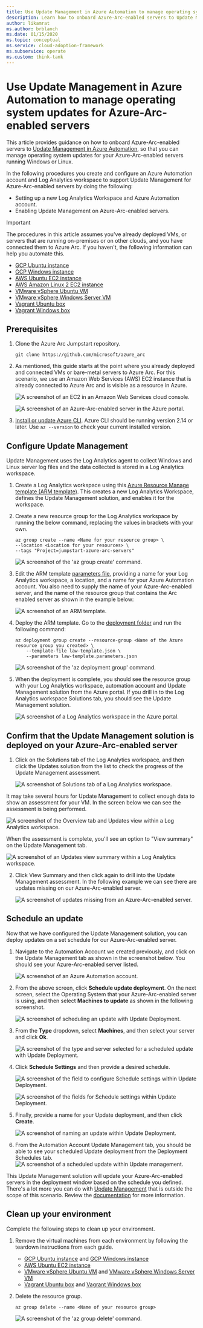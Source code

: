 ```yaml
---
title: Use Update Management in Azure Automation to manage operating system updates for Azure-Arc-enabled servers
description: Learn how to onboard Azure-Arc-enabled servers to Update Management in Azure Automation. 
author: likamrat
ms.author: brblanch
ms.date: 01/15/2020
ms.topic: conceptual
ms.service: cloud-adoption-framework
ms.subservice: operate
ms.custom: think-tank
---
```


# Use Update Management in Azure Automation to manage operating system updates for Azure-Arc-enabled servers

This article provides guidance on how to onboard Azure-Arc-enabled servers to [Update Management in Azure Automation](https://docs.microsoft.com/azure/automation/update-management/overview), so that you can manage operating system updates for your Azure-Arc-enabled servers running Windows or Linux.

In the following procedures you create and configure an Azure Automation account and Log Analytics workspace to support Update Management for Azure-Arc-enabled servers by doing the following:

- Setting up a new Log Analytics Workspace and Azure Automation account.
- Enabling Update Management on Azure-Arc-enabled servers.

> [!IMPORTANT]
> The procedures in this article assumes you've already deployed VMs, or servers that are running on-premises or on other clouds, and you have connected them to Azure Arc. If you haven't, the following information can help you automate this.

- [GCP Ubuntu instance](./gcp-terraform-ubuntu.md)
- [GCP Windows instance](./gcp-terraform-windows.md)
- [AWS Ubuntu EC2 instance](./aws-terraform-ubuntu.md)
- [AWS Amazon Linux 2 EC2 instance](./aws-terraform-al2.md)
- [VMware vSphere Ubuntu VM](./vmware-terraform-ubuntu.md)
- [VMware vSphere Windows Server VM](./vmware-terraform-winsrv.md)
- [Vagrant Ubuntu box](./local-vagrant-ubuntu.md)
- [Vagrant Windows box](./local-vagrant-windows.md)

## Prerequisites

1. Clone the Azure Arc Jumpstart repository.

    ```console
    git clone https://github.com/microsoft/azure_arc
    ```

2. As mentioned, this guide starts at the point where you already deployed and connected VMs or bare-metal servers to Azure Arc. For this scenario, we use an Amazon Web Services (AWS) EC2 instance that is already connected to Azure Arc and is visible as a resource in Azure.

    ![A screenshot of an EC2 in an Amazon Web Services cloud console.](./img/arc-update-management/aws-ec2-instance.png)

    ![A screenshot of an Azure-Arc-enabled server in the Azure portal.](./img/arc-update-management/arc-enabled-server.png)

3. [Install or update Azure CLI](https://docs.microsoft.com/cli/azure/install-azure-cli?view=azure-cli-latest). Azure CLI should be running version 2.14 or later. Use ```az --version``` to check your current installed version.

## Configure Update Management

Update Management uses the Log Analytics agent to collect Windows and Linux server log files and the data collected is stored in a Log Analytics workspace.

1. Create a Log Analytics workspace using this [Azure Resource Manage template (ARM template)](https://github.com/microsoft/azure-arc/blob/main/azure-arc-servers-jumpstart/updateManagement/law-template.json). This creates a new Log Analytics Workspace, defines the Update Management solution, and enables it for the workspace.

2. Create a new resource group for the Log Analytics workspace by running the below command, replacing the values in brackets with your own.

    ```console
    az group create --name <Name for your resource group> \
    --location <Location for your resources> \
    --tags "Project=jumpstart-azure-arc-servers"
    ```

    ![A screenshot of the 'az group create' command.](./img/arc-update-management/az-group-create.png)

3. Edit the ARM template [parameters file](https://github.com/microsoft/azure-arc/blob/main/azure-arc-servers-jumpstart/updateManagement/law-template.parameters.json), providing a name for your Log Analytics workspace, a location, and a name for your Azure Automation account. You also need to supply the name of your Azure-Arc-enabled server, and the name of the resource group that contains the Arc enabled server as shown in the example below:

    ![A screenshot of an ARM template.](./img/arc-update-management/arm-template.png)

4. Deploy the ARM template. Go to the [deployment folder](https://github.com/microsoft/azure-arc/tree/main/azure-arc-servers-jumpstart/updateManagement) and run the following command:

    ```console
    az deployment group create --resource-group <Name of the Azure resource group you created> \
        --template-file law-template.json \
        --parameters law-template.parameters.json
    ```

   ![A screenshot of the 'az deployment group' command.](./img/arc-update-management/az-deployment-group.png)

5. When the deployment is complete, you should see the resource group with your Log Analytics workspace, automation account and Update Management solution from the Azure portal. If you drill in to the Log Analytics workspace Solutions tab, you should see the Update Management solution.

    ![A screenshot of a Log Analytics workspace in the Azure portal.](./img/arc-update-management/log-analytics-workspace.png)

## Confirm that the Update Management solution is deployed on your Azure-Arc-enabled server

1. Click on the Solutions tab of the Log Analytics workspace, and then click the Updates solution from the list to check the progress of the Update Management assessment.

    ![A screenshot of Solutions tab of a Log Analytics workspace.](./img/arc-update-management/solutions-tab.png)

It may take several hours for Update Management to collect enough data to show an assessment for your VM. In the screen below we can see the assessment is being performed.

![A screenshot of the Overview tab and Updates view within a Log Analytics workspace.](./img/arc-update-management/overview-tab.png)

When the assessment is complete, you'll see an option to "View summary" on the Update Management tab.

![A screenshot of an Updates view summary within a Log Analytics workspace.](./img/arc-update-management/updates-summary.png)

2. Click View Summary and then click again to drill into the Update Management assessment. In the following example we can see there are updates missing on our Azure-Arc-enabled server.

    ![A screenshot of updates missing from an Azure-Arc-enabled server.](./img/arc-update-management/updates-missing.png)

## Schedule an update

Now that we have configured the Update Management solution, you can deploy updates on a set schedule for our Azure-Arc-enabled server.

1. Navigate to the Automation Account we created previously, and click on the Update Management tab as shown in the screenshot below. You should see your Azure-Arc-enabled server listed.

    ![A screenshot of an Azure Automation account.](./img/arc-update-management/azure-automation-account.png)

2. From the above screen, click **Schedule update deployment**. On the next screen, select the Operating System that your Azure-Arc-enabled server is using, and then select **Machines to update** as shown in the following screenshot.

    ![A screenshot of scheduling an update with Update Deployment.](./img/arc-update-management/schedule-an-update.png)

3. From the **Type** dropdown, select **Machines**, and then select your server and click **Ok**.

    ![A screenshot of the type and server selected for a scheduled update with Update Deployment.](./img/arc-update-management/type-update.png)

4. Click **Schedule Settings** and then provide a desired schedule.

    ![A screenshot of the field to configure Schedule settings within Update Deployment.](./img/arc-update-management/config-schedule-settings.png)

    ![A screenshot of the fields for Schedule settings within Update Deployment.](./img/arc-update-management/schedule-settings.png)

5. Finally, provide a name for your Update deployment, and then click **Create**.

    ![A screenshot of naming an update within Update Deployment.](./img/arc-update-management/naming-update.png)

6. From the Automation Account Update Management tab, you should be able to see your scheduled Update deployment from the Deployment Schedules tab.
    ![A screenshot of a scheduled update within Update management.](./img/arc-update-management/scheduled-update.png)

This Update Management solution will update your Azure-Arc-enabled servers in the deployment window based on the schedule you defined. There's a lot more you can do with [Update Management](https://docs.microsoft.com/azure/automation/update-management/overview) that is outside the scope of this scenario. Review the [documentation](https://docs.microsoft.com/azure/automation/update-management/overview) for more information.

## Clean up your environment

Complete the following steps to clean up your environment.

1. Remove the virtual machines from each environment by following the teardown instructions from each guide.

    - [GCP Ubuntu instance](./gcp-terraform-ubuntu.md) and [GCP Windows instance](./gcp-terraform-windows.md)
    - [AWS Ubuntu EC2 instance](./aws-terraform-ubuntu.md)
    - [VMware vSphere Ubuntu VM](./vmware-terraform-ubuntu.md) and [VMware vSphere Windows Server VM](./vmware-terraform-winsrv.md)
    - [Vagrant Ubuntu box](./local-vagrant-ubuntu.md) and [Vagrant Windows box](./local-vagrant-windows.md)

2. Delete the resource group.

    ```console
    az group delete --name <Name of your resource group>
    ```

    ![A screenshot of the 'az group delete' command.](./img/arc-update-management/az-group-delete.png)

